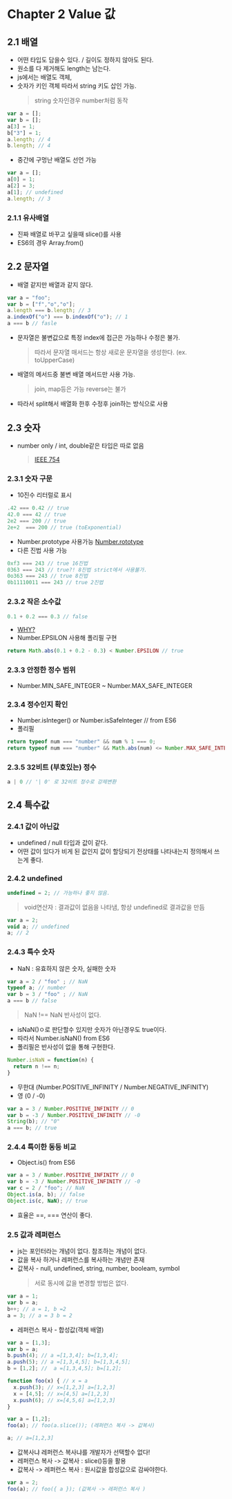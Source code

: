 # Chapter 2 Value 값
## 2.1 배열
- 어떤 타입도 담을수 있다. / 길이도 정하지 않아도 된다.
- 원소를 다 제거해도 length는 남는다.
- js에서는 배열도 객체, 
- 숫자가 키인 객체 따라서 string 키도 삽인 가능.
  > string 숫자인경우 number처럼 동작
```js
var a = [];
var b = [];
a[3] = 1;
b["3"] = 1;
a.length; // 4
b.length; // 4
```
- 중간에 구멍난 배열도 선언 가능
```js
var a = [];
a[0] = 1;
a[2] = 3;
a[1]; // undefined
a.length; // 3
```
### 2.1.1 유사배열
- 진짜 배열로 바꾸고 싶을때 slice()를 사용
- ES6의 경우 Array.from()

## 2.2 문자열
- 배열 같지만 배열과 같지 않다.
```js
var a = "foo";
var b = ["f","o","o"];
a.length === b.length; // 3
a.indexOf("o") === b.indexOf("o"); // 1
a === b // fasle
```
- 문자열은 불변값으로 특정 index에 접근은 가능하나 수정은 불가.
  > 따라서 문자열 매서드는 항상 새로운 문자열을 생성한다. (ex. toUpperCase)
- 배열의 메서드중 불변 배열 메서드만 사용 가능.
  > join, map등은 가능 reverse는 불가
- 따라서 split해서 배열화 한후 수정후 join하는 방식으로 사용

## 2.3 숫자
- number only / int, double같은 타입은 따로 없음
  > [IEEE 754](https://ko.wikipedia.org/wiki/IEEE_754)

### 2.3.1 숫자 구문
- 10진수 리터럴로 표시
```js
.42 === 0.42 // true
42.0 === 42 // true
2e2 === 200 // true
2e+2  === 200 // true (toExponential)
```
- Number.prototype 사용가능 [Number.rototype](https://developer.mozilla.org/ko/docs/Web/JavaScript/Reference/Global_Objects/Number/prototype)
- 다른 진법 사용 가능
```js
0xf3 === 243 // true 16진법
0363 === 243 // true?! 8진법 strict에서 사용불가.
0o363 === 243 // true 8진법
0b11110011 === 243 // true 2진법
```

### 2.3.2 작은 소수값
```js
0.1 + 0.2 === 0.3 // false
```
- [WHY?](https://nybounce.wordpress.com/2016/06/30/ieee-754-0-1-0-2-0-30000000000000004-0-1-0-2-%E2%89%A0-0-3/)
- Number.EPSILON 사용해 폴리필 구현
```js
return Math.abs(0.1 + 0.2 - 0.3) < Number.EPSILON // true
```

### 2.3.3 안정한 정수 범위
- Number.MIN_SAFE_INTEGER ~ Number.MAX_SAFE_INTEGER

### 2.3.4 정수인지 확인
- Number.isInteger() or Number.isSafeInteger // from ES6
- 폴리필
```js
return typeof num === "number" && num % 1 === 0;
return typeof num === "number" && Math.abs(num) <= Number.MAX_SAFE_INTEGER;
```

### 2.3.5 32비트 (부호있는) 정수
```js
a | 0 // '| 0' 로 32비트 정수로 강제변환 
```

## 2.4 특수값
### 2.4.1 값이 아닌값
- undefined / null 타입과 값이 같다.
- 어떤 값이 있다가 비게 된 값인지 값이 할당되기 전상태를 나타내는지 정의해서 쓰는게 좋다.

### 2.4.2 undefined
```js
undefined = 2; // 가능하나 좋지 않음.
```
  > void연산자 : 결과값이 없음을 나타냄, 항상 undefined로 결과값을 만듬
```js
var a = 2;
void a; // undefined
a; // 2
```

### 2.4.3 특수 숫자
- NaN : 유효하지 않은 숫자, 실패한 숫자
```js
var a = 2 / "foo" ; // NaN
typeof a; // number
var b = 3 / "foo" ; // NaN
a === b // false
```
  > NaN !== NaN 반사성이 없다.
- isNaN()ㅇ로 판단할수 있지만 숫자가 아닌경우도 true이다.
- 따라서 Number.isNaN() from ES6
- 폴리필은 반사성이 없을 통해 구현한다.
```js
Number.isNaN = function(n) {
  return n !== n;
}
```
 - 무한대 (Number.POSITIVE_INFINITY / Number.NEGATIVE_INFINITY)
 - 영 (0 / -0)
```js
var a = 3 / Number.POSITIVE_INFINITY // 0
var b = -3 / Number.POSITIVE_INFINITY // -0
String(b); // "0"
a === b; // true
```

### 2.4.4 특이한 동등 비교
- Object.is() from ES6
```js
var a = 3 / Number.POSITIVE_INFINITY // 0
var b = -3 / Number.POSITIVE_INFINITY // -0
var c = 2 / "foo"; // NaN
Object.is(a, b); // false
Object.is(c, NaN); // true
```
- 효율은 ==, === 연산이 좋다.

### 2.5 값과 레퍼런스
- js는 포인터라는 개념이 없다. 참조하는 개념이 없다.
- 값을 복사 하거나 레퍼런스를 복사하는 개념만 존재
- 값복사 - null, undefined, string, number, booleam, symbol
  > 서로 동시에 값을 변경할 방법은 없다.
```js
var a = 1;
var b = a;
b++; // a = 1, b =2
a = 3; // a = 3 b = 2 
```
- 레퍼런스 복사 - 합성값(객체 배열)
```js
var a = [1,3];
var b = a;
b.push(4); // a =[1,3,4]; b=[1,3,4];
a.push(5); // a =[1,3,4,5]; b=[1,3,4,5];
b = [1,2]; //  a =[1,3,4,5]; b=[1,2];

function foo(x) { // x = a
  x.push(3); // x=[1,2,3] a=[1,2,3]
  x = [4,5]; // x=[4,5] a=[1,2,3]
  x.push(6); // x=[4,5,6] a=[1,2,3]
}

var a = [1,2];
foo(a); // foo(a.slice()); (레퍼런스 복사 -> 값복사)

a; // a=[1,2,3]
```
- 값복사냐 레퍼런스 복사냐를 개발자가 선택할수 없다!
- 레퍼런스 복사 -> 값복사 : slice()등을 활용
- 값복사 -> 레퍼런스 복사 : 원시값을 합성값으로 감싸야한다.
```js
var a = 2;
foo(a); // foo({ a }); (값복사 -> 레퍼런스 복사 )
```